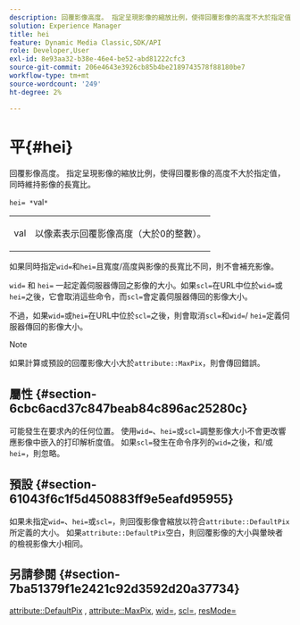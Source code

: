 ```yaml
---
description: 回覆影像高度。 指定呈現影像的縮放比例，使得回覆影像的高度不大於指定值，同時維持影像的長寬比。
solution: Experience Manager
title: hei
feature: Dynamic Media Classic,SDK/API
role: Developer,User
exl-id: 8e93aa32-b38e-46e4-be52-abd81222cfc3
source-git-commit: 206e4643e3926cb85b4be2189743578f88180be7
workflow-type: tm+mt
source-wordcount: '249'
ht-degree: 2%

---
```


# 平{#hei}

回覆影像高度。 指定呈現影像的縮放比例，使得回覆影像的高度不大於指定值，同時維持影像的長寬比。

`hei= *`val`*`

<table id="simpletable_C3A31CA539DC4D9F8BE50290D1AFA5CA"> 
 <tr class="strow"> 
  <td class="stentry"> <p><span class="codeph"> <span class="varname"> val</span> </span> </p></td> 
  <td class="stentry"> <p>以像素表示回覆影像高度（大於0的整數）。 </p></td> 
 </tr> 
</table>

如果同時指定`wid=`和`hei=`且寬度/高度與影像的長寬比不同，則不會補充影像。

`wid=` 和 `hei=` 一起定義伺服器傳回之影像的大小。如果`scl=`在URL中位於`wid=`或`hei=`之後，它會取消這些命令，而`scl=`會定義伺服器傳回的影像大小。

不過，如果`wid=`或`hei=`在URL中位於`scl=`之後，則會取消`scl=`和`wid=`/ `hei=`定義伺服器傳回的影像大小。

>[!NOTE]
>
>如果計算或預設的回覆影像大小大於`attribute::MaxPix`，則會傳回錯誤。

## 屬性 {#section-6cbc6acd37c847beab84c896ac25280c}

可能發生在要求內的任何位置。 使用`wid=`、`hei=`或`scl=`調整影像大小不會更改響應影像中嵌入的打印解析度值。 如果`scl=`發生在命令序列的`wid=`之後，和/或`hei=`，則忽略。

## 預設 {#section-61043f6c1f5d450883ff9e5eafd95955}

如果未指定`wid=`、`hei=`或`scl=`，則回復影像會縮放以符合`attribute::DefaultPix`所定義的大小。 如果`attribute::DefaultPix`空白，則回覆影像的大小與暈映者的檢視影像大小相同。

## 另請參閱 {#section-7ba51379f1e2421c92d3592d20a37734}

[attribute::DefaultPix](../../../../../ir-api/material-cat/image-rendering-api-ref/c-ir-material-catalog/c-ir-attributes-reference/r-ir-defaultpix.md#reference-102c98f9b5d24d2aaaeb756653fb0e6f) ,  [attribute::MaxPix](../../../../../ir-api/material-cat/image-rendering-api-ref/c-ir-material-catalog/c-ir-attributes-reference/r-ir-maxpix.md#reference-569f186bbc2840a6bd3cffa8ff3e7657),  [wid=](../../../../../ir-api/http-protocol/image-rendering-api-ref/c-ir-http-protocol-ref/c-ir-http-protocol-command-reference/r-ir-wid.md#reference-b7e691b0624941168c94b2749ae233ec),  [scl=](../../../../../ir-api/http-protocol/image-rendering-api-ref/c-ir-http-protocol-ref/c-ir-http-protocol-command-reference/r-ir-scl.md#reference-b14b51a6cbe34f0bba42880540592f29),  [resMode=](../../../../../ir-api/http-protocol/image-rendering-api-ref/c-ir-http-protocol-ref/c-ir-http-protocol-command-reference/r-ir-http-resmode.md#reference-851a5b636f8948cfb11456c9b7dab0d3)
